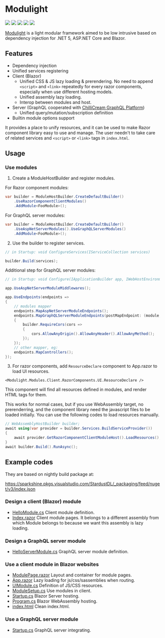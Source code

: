 # Modulight

![](https://github.com/StardustDL/delights/workflows/CI/badge.svg) ![](https://github.com/StardustDL/delights/workflows/CD/badge.svg) ![](https://img.shields.io/github/license/StardustDL/delights.svg) [![](https://buildstats.info/nuget/Modulight.Modules.Core)](https://www.nuget.org/packages/Modulight.Modules.Core/) [![](https://buildstats.info/nuget/Modulight.Modules.Core?includePreReleases=true)](https://www.nuget.org/packages/Modulight.Modules.Core/)

[Modulight](https://github.com/StardustDL/delights) is a light modular framework aimed to be low intrusive based on dependency injection for .NET 5, ASP.NET Core and Blazor.

## Features

- Dependency injection
- Unified services registering
- Client (Blazor)
  - Unified CSS & JS lazy loading & prerendering. No need to append `<script>` and `<link>` repeatedly for every razor components, especially when use different hosting models.
  - Unified assembly lazy loading.
  - Interop between modules and host.
- Server (GraphQL cooperated with [ChilliCream GraphQL Platform](https://github.com/ChilliCream/hotchocolate))
  - Unified query/mutation/subscription definition
- Builtin module options support

It provides a place to unify resources, and it can be used to make Razor component library easy to use and manage. The user needn't to take care of related services and `<script>` or `<link>` tags in `index.html`.

## Usage

### Use modules

1. Create a ModuleHostBuilder and register modules.

For Razor component modules:

```cs
var builder = ModuleHostBuilder.CreateDefaultBuilder()
    .UseRazorComponentClientModules()
    .AddModule<FooModule>();
```

For GraphQL server modules:

```cs
var builder = ModuleHostBuilder.CreateDefaultBuilder()
    .UseAspNetServerModules().UseGraphQLServerModules()
    .AddModule<FooModule>();
```

2. Use the builder to register services.

```cs
// in Startup: void ConfigureServices(IServiceCollection services)

builder.Build(services);
```

Additional step for GraphQL server modules:

```cs
// in Startup: void Configure(IApplicationBuilder app, IWebHostEnvironment env)

app.UseAspNetServerModuleMiddlewares();

app.UseEndpoints(endpoints =>
{
    // modules mapper
    endpoints.MapAspNetServerModuleEndpoints();
    endpoints.MapGraphQLServerModuleEndpoints(postMapEndpoint: (module, builder) =>
    {
        builder.RequireCors(cors =>
        {
            cors.AllowAnyOrigin().AllowAnyHeader().AllowAnyMethod();
        });
    });
    // other mapper, eg:
    endpoints.MapControllers();
});
```

3. For razor components, add `ResourceDeclare` component to App.razor to load UI resources.

```razor
<Modulight.Modules.Client.RazorComponents.UI.ResourceDeclare />
```

This component will find all resources defined in modules, and render HTML tags for them.

This works for normal cases, but if you use WebAssembly target, no prerenderring, and the component library need the javascript files to be loaded initially. You can use the following codes to load resources manually.

```cs
// WebAssemblyHostBuilder builder;
await using(var provider = builder.Services.BuildServiceProvider())
{
    await provider.GetRazorComponentClientModuleHost().LoadResources();
}
await builder.Build().RunAsync();
```

## Example codes

They are based on nightly build package at: 

https://sparkshine.pkgs.visualstudio.com/StardustDL/_packaging/feed/nuget/v3/index.json

### Design a client (Blazor) module

- [HelloModule.cs](https://github.com/StardustDL/delights/blob/master/src/modules/hello/Delights.Modules.Hello/HelloModule.cs) Client module definition.
- [Index.razor](https://github.com/StardustDL/delights/blob/master/src/modules/hello/Delights.Modules.Hello.UI/Pages/Index.razor) Client module pages. It belongs to a different assembly from which Module belongs to because we want this assembly is lazy loading.

### Design a GraphQL server module

- [HelloServerModule.cs](https://github.com/StardustDL/delights/blob/master/src/modules/hello/Delights.Modules.Hello.Server/HelloServerModule.cs) GraphQL server module definition.

### Use a client module in Blazor websites

- [ModulePage.razor](https://github.com/StardustDL/delights/blob/master/src/Delights.UI/Components/ModulePage.razor) Layout and container for module pages.
- [App.razor](https://github.com/StardustDL/delights/blob/master/src/Delights.UI/App.razor) Lazy loading for js/css/sassemblies when routing.
- [UIModule.cs](https://github.com/StardustDL/delights/blob/master/src/Delights.UI/UIModule.cs) Definition of JS/CSS resources.
- [ModuleSetup.cs](https://github.com/StardustDL/delights/blob/master/src/Delights.Client.Shared/ModuleSetup.cs) Use modules in client.
- [Startup.cs](https://github.com/StardustDL/delights/blob/master/src/Delights.Client/Startup.cs) Blazor Server hosting.
- [Program.cs](https://github.com/StardustDL/delights/blob/master/src/Delights.Client.WebAssembly/Program.cs) Blazor WebAssembly hosting.
- [index.html](https://github.com/StardustDL/delights/blob/master/src/Delights.Client.WebAssembly/wwwroot/index.html) Clean index.html.

### Use a GraphQL server module

- [Startup.cs](https://github.com/StardustDL/delights/blob/master/src/Delights.Api/Startup.cs) GraphQL server integrating.

